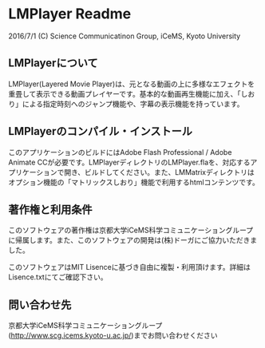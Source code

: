 LMPlayer Readme
=========
2016/7/1 
 (C) Science Communicatinon Group, iCeMS, Kyoto University

## LMPlayerについて
LMPlayer(Layered Movie Player)は、元となる動画の上に多様なエフェクトを重畳して表示できる動画プレイヤーです。基本的な動画再生機能に加え、「しおり」による指定時刻へのジャンプ機能や、字幕の表示機能を持っています。

## LMPlayerのコンパイル・インストール
このアプリケーションのビルドにはAdobe Flash Professional / Adobe Animate CCが必要です。LMPlayerディレクトリのLMPlayer.flaを、対応するアプリケーションで開き、ビルドしてください。また、LMMatrixディレクトリはオプション機能の「マトリックスしおり」機能で利用するhtmlコンテンツです。

## 著作権と利用条件
このソフトウェアの著作権は京都大学iCeMS科学コミュニケーショングループに帰属します。また、このソフトウェアの開発は(株)ドーガにご協力いただきました。

このソフトウェアはMIT Lisenceに基づき自由に複製・利用頂けます。詳細はLisence.txtにてご確認下さい。

## 問い合わせ先
京都大学iCeMS科学コミュニケーショングループ(http://www.scg.icems.kyoto-u.ac.jp/)までお問い合わせください



